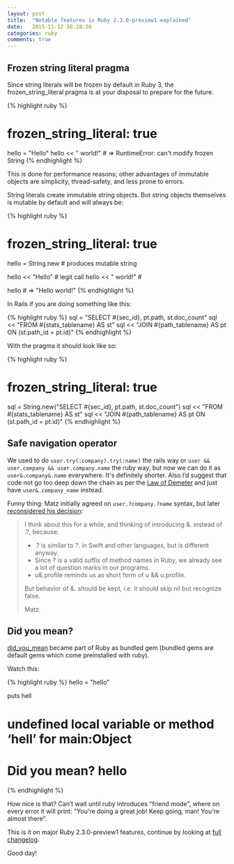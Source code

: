 ```yaml
---
layout: post
title:  "Notable features in Ruby 2.3.0-preview1 explained"
date:   2015-11-12 16:28:38
categories: ruby
comments: true
---
```


## Frozen string literal pragma

Since string literals will be frozen by default in Ruby 3, the frozen_string_literal pragma is at your disposal to prepare for the future.

{% highlight ruby %}
# frozen_string_literal: true

hello = "Hello"
hello << " world!" # => RuntimeError: can't modify frozen String
{% endhighlight %}

This is done for performance reasons; other advantages of immutable objects are simplicity, thread-safety, and less prone to errors.

String literals create immutable string objects. But string objects themselves is mutable by default and will always be:

{% highlight ruby %}
# frozen_string_literal: true

hello = String.new   # produces mutable string

hello << "Hello"     # legit call
hello << " world!"   #

hello # => "Hello world!"
{% endhighlight %}

In Rails if you are doing something like this:

{% highlight ruby %}
sql =  "SELECT #{sec_id}, pt.path, st.doc_count"
sql << "FROM #{stats_tablename} AS st"
sql << "JOIN #{path_tablename} AS pt ON (st.path_id = pt.id)"
{% endhighlight %}

With the pragma it should look like so:

{% highlight ruby %}
# frozen_string_literal: true

sql = String.new("SELECT #{sec_id}, pt.path, st.doc_count")
sql << "FROM #{stats_tablename} AS st"
sql << "JOIN #{path_tablename} AS pt ON (st.path_id = pt.id)"
{% endhighlight %}

## Safe navigation operator

We used to do `user.try(:company).try(:name)` the rails way or `user && user.company && user.company.name` the ruby way, but now we can do it as `user&.company&.name` everywhere. It's definitely shorter. Also I’d suggest that code not go too deep down the chain as per the [Law of Demeter](https://en.wikipedia.org/wiki/Law_of_Demeter) and just have `user&.company_name` instead.

Funny thing: Matz initially agreed on `user.?company.?name` syntax, but later [reconsidered his decision](https://bugs.ruby-lang.org/issues/11537#note-42):

> I think about this for a while, and thinking of introducing &. instead of .?, because:
> 
> - .? is similar to ?. in Swift and other languages, but is different anyway.
> - Since ? is a valid suffix of method names in Ruby, we already see a lot of question marks in our programs.
> - u&.profile reminds us as short form of u && u.profile.
>
> But behavior of &. should be kept, i.e. it should skip nil but recognize false.
> 
> Matz.

## Did you mean?

[did_you_mean](https://github.com/yuki24/did_you_mean) became part of Ruby as bundled gem (bundled gems are default gems which come preinstalled with ruby).

Watch this:

{% highlight ruby %}
hello = "hello"

puts hell

# undefined local variable or method ‘hell’ for main:Object
#
# Did you mean? hello

{% endhighlight %}

How nice is that? Can’t wait until ruby introduces "friend mode", where on every error it will print: "You're doing a great job! Keep going, man! You're almost there".

This is it on major Ruby 2.3.0-preview1 features, continue by looking at [full changelog](https://github.com/ruby/ruby/blob/8d9e36000747bb650d169d44dd812bfc7e360bd5/ChangeLog).

Good day!